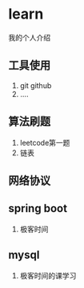 # learn
我的个人介绍


## 工具使用
1. git  github
2. ....

## 算法刷题
1. leetcode第一题
2. 链表


## 网络协议

## spring boot
1. 极客时间

## mysql
1. 极客时间的课学习